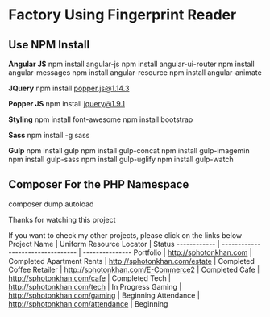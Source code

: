# Factory Using Fingerprint Reader #

## Use NPM Install ##

**Angular JS**
npm install angular-js
npm install angular-ui-router
npm install angular-messages
npm install angular-resource
npm install angular-animate

**JQuery**
npm install popper.js@1.14.3

**Popper JS**
npm install jquery@1.9.1

**Styling**
npm install font-awesome
npm install bootstrap 

**Sass**
npm install -g sass

**Gulp**
npm install gulp 
npm install gulp-concat
npm install gulp-imagemin
npm install gulp-sass
npm install gulp-uglify
npm install gulp-watch


## Composer For the  PHP Namespace ##
composer dump autoload

Thanks for watching this project

If you want to check my other projects, please click on the links below
Project Name | Uniform Resource Locator | Status
------------ | --------------------------------- | ---------------
Portfolio | http://sphotonkhan.com | Completed
Apartment Rents | http://sphotonkhan.com/estate | Completed
Coffee Retailer | http://sphotonkhan.com/E-Commerce2 | Completed
Cafe | http://sphotonkhan.com/cafe | Completed
Tech | http://sphotonkhan.com/tech | In Progress
Gaming | http://sphotonkhan.com/gaming | Beginning
Attendance | http://sphotonkhan.com/attendance | Beginning